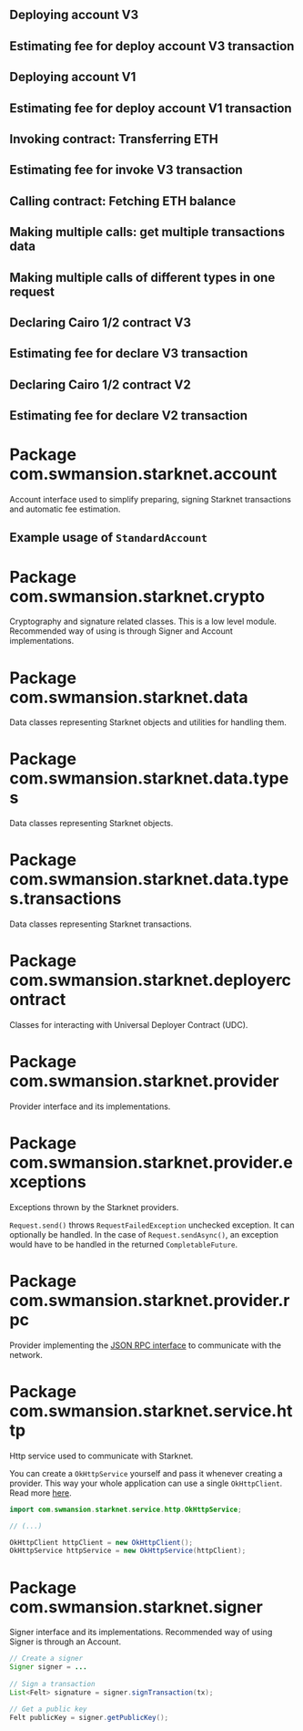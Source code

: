 ## Deploying account V3
<!-- codeSection(path="starknet/account/StandardAccountTest.kt", function="signAndSendDeployAccountV3Transaction", language="Kotlin") -->

## Estimating fee for deploy account V3 transaction

<!-- codeSection(path="starknet/account/StandardAccountTest.kt", function="estimateFeeForDeployAccountV3Transaction", language="Kotlin") -->

## Deploying account V1
<!-- codeSection(path="starknet/account/StandardAccountTest.kt", function="signAndSendDeployAccountV1Transaction", language="Kotlin") -->

## Estimating fee for deploy account V1 transaction
<!-- codeSection(path="starknet/account/StandardAccountTest.kt", function="estimateFeeForDeployAccountV1Transaction", language="Kotlin") -->

## Invoking contract: Transferring ETH
<!-- codeSection(path="network/account/AccountTest.kt", function="transferETH", language="Kotlin") -->

## Estimating fee for invoke V3 transaction
<!-- codeSection(path="starknet/account/StandardAccountTest.kt", function="estimateFeeForInvokeV3Transaction", language="Kotlin") -->

## Calling contract: Fetching ETH balance
<!-- codeSection(path="network/account/AccountTest.kt", function="getETHBalance", language="Kotlin") -->

## Making multiple calls: get multiple transactions data
<!-- codeSection(path="starknet/provider/ProviderTest.kt", function="batchGetTransactions", language="Kotlin") -->

## Making multiple calls of different types in one request
<!-- codeSection(path="starknet/provider/ProviderTest.kt", function="batchRequestsAny", language="Kotlin") -->

## Declaring Cairo 1/2 contract V3
<!-- codeSection(path="starknet/account/StandardAccountTest.kt", function="signAndSendDeclareV3Transaction", language="Kotlin") -->

## Estimating fee for declare V3 transaction
<!-- codeSection(path="starknet/account/StandardAccountTest.kt", function="estimateFeeForDeclareV3Transaction", language="Kotlin") -->

## Declaring Cairo 1/2 contract V2
<!-- codeSection(path="starknet/account/StandardAccountTest.kt", function="signAndSendDeclareV2Transaction", language="Kotlin") -->

## Estimating fee for declare V2 transaction
<!-- codeSection(path="starknet/account/StandardAccountTest.kt", function="estimateFeeForDeclareV2Transaction", language="Kotlin") -->

# Package com.swmansion.starknet.account
Account interface used to simplify preparing, signing Starknet transactions and automatic fee estimation.


## Example usage of `StandardAccount`
<!-- codeSection(path="starknet/account/StandardAccountTest.kt", function="exampleAccountUsage", language="Kotlin") -->

# Package com.swmansion.starknet.crypto

Cryptography and signature related classes.
This is a low level module. Recommended way of using is through
Signer and Account implementations.

# Package com.swmansion.starknet.data
Data classes representing Starknet objects and utilities for handling them.

# Package com.swmansion.starknet.data.types
Data classes representing Starknet objects.

# Package com.swmansion.starknet.data.types.transactions
Data classes representing Starknet transactions.

# Package com.swmansion.starknet.deployercontract
Classes for interacting with Universal Deployer Contract (UDC).

<!-- codeSection(path="starknet/deployercontract/DeployerContractTest.kt", function="testUdcDeployV3", language="Kotlin") -->

# Package com.swmansion.starknet.provider
Provider interface and its implementations.

# Package com.swmansion.starknet.provider.exceptions

Exceptions thrown by the Starknet providers.

`Request.send()` throws `RequestFailedException` unchecked exception.
It can optionally be handled.
In the case of `Request.sendAsync()`, an exception would have to be handled in the returned `CompletableFuture`.

# Package com.swmansion.starknet.provider.rpc

Provider implementing the [JSON RPC interface](https://github.com/starkware-libs/starknet-specs)
to communicate with the network.

<!-- codeSection(path="starknet/provider/ProviderTest.kt", function="jsonRpcProviderCreationExample", language="Kotlin") -->

# Package com.swmansion.starknet.service.http

Http service used to communicate with Starknet.

You can create a `OkHttpService` yourself and pass it whenever creating a provider. This way your whole
application can use a single `OkHttpClient`. Read more [here](https://square.github.io/okhttp/).

```java
import com.swmansion.starknet.service.http.OkHttpService;

// (...)

OkHttpClient httpClient = new OkHttpClient();
OkHttpService httpService = new OkHttpService(httpClient);
```

# Package com.swmansion.starknet.signer

Signer interface and its implementations.
Recommended way of using Signer is through an Account.

```java
// Create a signer
Signer signer = ...
        
// Sign a transaction
List<Felt> signature = signer.signTransaction(tx);

// Get a public key
Felt publicKey = signer.getPublicKey();
```

